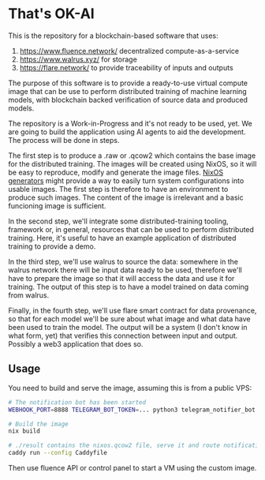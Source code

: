 # That's OK-AI

This is the repository for a blockchain-based software that uses:

1. https://www.fluence.network/ decentralized compute-as-a-service
2. https://www.walrus.xyz/ for storage
3. https://flare.network/ to provide traceability of inputs and outputs

The purpose of this software is to provide a ready-to-use virtual compute image
that can be use to perform distributed training of machine learning models, with
blockchain backed verification of source data and produced models.

The repository is a Work-in-Progress and it's not ready to be used, yet.
We are going to build the application using AI agents to aid the development.
The process will be done in steps.

The first step is to produce a .raw or .qcow2 which contains the base image for
the distributed training. The images will be created using NixOS, so it will be
easy to reproduce, modify and generate the image files.
[NixOS generators](https://github.com/nix-community/nixos-generators) might
provide a way to easily turn system configurations into usable images.
The first step is therefore to have an environment to produce such images. The
content of the image is irrelevant and a basic funcioning image is sufficient.

In the second step, we'll integrate some distributed-training tooling, framework
or, in general, resources that can be used to perform distributed training.
Here, it's useful to have an example application of distributed training to
provide a demo.

In the third step, we'll use walrus to source the data: somewhere in the walrus
network there will be input data ready to be used, therefore we'll have to
prepare the image so that it will access the data and use it for training.
The output of this step is to have a model trained on data coming from walrus.

Finally, in the fourth step, we'll use flare smart contract for data provenance,
so that for each model we'll be sure about what image and what data have been
used to train the model.
The output will be a system (I don't know in what form, yet) that verifies this
connection between input and output. Possibly a web3 application that does so.


## Usage

You need to build and serve the image, assuming this is from a public VPS:

```bash
# The notification bot has been started
WEBHOOK_PORT=8888 TELEGRAM_BOT_TOKEN=... python3 telegram_notifier_bot.py

# Build the image
nix build

# ./result contains the nixos.qcow2 file, serve it and route notifications
caddy run --config Caddyfile
```

Then use fluence API or control panel to start a VM using the custom image.
